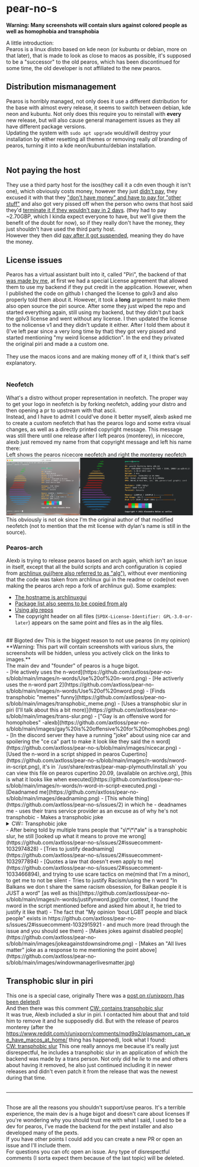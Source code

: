 # pear-no-s
**Warning: Many screenshots will contain slurs against colored people as well as homophobia and transphobia**

A little introduction: <br>
Pearos is a linux distro based on kde neon (or kubuntu or debian, more on that later), that is made to look as close to macos as possible, it's supposed to be a "successor" to the old pearos, which has been discontinued for some time, the old developer is not affiliated to the new pearos.

## Distribution mismanagement
Pearos is horribly managed, not only does it use a different distribution for the base with almost every release, it seems to switch between debian, kde neon and kubuntu. Not only does this require you to reinstall with **every** new release, but will also cause general management issues as they all have different package versions. <br>
Updating the system with `sudo apt upgrade` would/will destroy your installation by either resetting all themes or removing really _all_ branding of pearos, turning it into a kde neon/kubuntu/debian installation. <br>
<br>
## Not paying the host
They use a third party host for the isos(they call it a cdn even though it isn't one), which obviously costs money, however they just [didn't pay](https://github.com/axtloss/pear-no-s/blob/main/images/wontpay.png), they excused it with that they ["don't have money" and have to pay for "other stuff"](https://github.com/axtloss/pear-no-s/blob/main/images/donthavethemoney.png) and also got very pissed off when the person who owns that host said they'd [terminate it if they wouldn't pay in 2 days](https://github.com/axtloss/pear-no-s/blob/main/images/paidotherhost.png). (they had to pay ~2.70GBP, which I kinda expect everyone to have, but we'll give them the benefit of the doubt for now), so if they really don't have the money, they just shouldn't have used the third party host.<br>
However they then did [pay after it got suspended](https://github.com/axtloss/pear-no-s/blob/main/images/paidotherhost.png), meaning they do have the money.
## License issues
Pearos has a virtual assistant built into it, called "Piri", the backend of that [was made by me](https://github.com/axtloss/vAssistant), at first we had a special License agreement that allowed them to use my backend if they put credit in the application. However, when I published the code on github I changed the license to gplv3 and also properly told them about it. However, it took a **long** argument to make them also open source the piri source. After some they just wiped the repo and started everything again, still using my backend, but they didn't put back the gplv3 license and went without any license. I then updated the license to the nolicense v1 and they didn't update it either. After I told them about it (I've left pear since a very long time by that) they got very pissed and started mentioning "my weird license addiction". In the end they privated the original piri and made a a custom one.<br>
<br>
They use the macos icons and are making money off of it, I think that's self explanatory.<br>
<br>
### Neofetch
What's a distro without proper representation in neofetch. The proper way to get your logo in neofetch is by forking neofetch, adding your distro and then opening a pr to upstream with that ascii. <br>
Instead, and I have to admit I could've done it better myself, alexb asked me to create a custom neofetch that has the pearos logo and some extra visual changes, as well as a directly printed copyright message. This message was still there until one release after I left pearos (monterey), in nicecore, alexb just removed my name from that copyright message and left his name there: <br>
Left shows the pearos nicecore neofetch and right the monterey neofetch
![Left shows the pearos nicecore neofetch and right the monterey neofetch](https://github.com/axtloss/pear-no-s/blob/main/images/neofetch.png?raw=true)
This obviously is not ok since I'm the original author of that modified neofetch (not to mention that the mit license with dylan's name is still in the source).
<br>
### Pearos-arch
Alexb is trying to release pearos based on arch again, which isn't an issue in itself, except that all the build scripts and arch configuration is copied from [archlinux gui(here also referred to as "alg")](https://github.com/arch-linux-gui), without ever mentioning that the code was taken from archlinux gui in the readme or code(not even making the pearos arch repo a fork of archlinux gui). Some examples:
- [The hostname is archlinuxgui](https://github.com/axtloss/pear-no-s/blob/main/images/pearos-arch-copied/alg-hostname.jpg)
- [Package list also seems to be copied from alg](https://github.com/axtloss/pear-no-s/blob/main/images/pearos-arch-copied/alg-packages.png)
- [Using alg repos](https://github.com/axtloss/pear-no-s/blob/main/images/pearos-arch-copied/alg-repos.png)
- The copyright header on all files (`SPDX-License-Identifier: GPL-3.0-or-later`) appears on the same point and files as in the alg files.
<br>
## Bigoted dev
This is the biggest reason to not use pearos (in my opinion)<br>
**Warning: This part will contain screenshots with various slurs, the screenshots will be hidden, unless you actively click on the links to images.**<br>
The main dev and "founder" of pearos is a huge bigot.<br>
- [He actively uses the n-word](https://github.com/axtloss/pear-no-s/blob/main/images/n-words/Use%20of%20n-word.png)
- [He activerly uses the n-word part 2](https://github.com/axtloss/pear-no-s/blob/main/images/n-words/Use%20of%20nword.png)
- [Finds transphobic "memes" funny](https://github.com/axtloss/pear-no-s/blob/main/images/transphobic_meme.png)
- [Uses a transphobic slur in piri (I'll talk about this a bit more)](https://github.com/axtloss/pear-no-s/blob/main/images/trans-slur.png)
- ["Gay is an offensive word for homophobes" -alexb](https://github.com/axtloss/pear-no-s/blob/main/images/gay%20is%20offensive%20for%20homophobes.png)
- [In the discord server they have a running "joke" about using nice car and spoilering the "ce ca" part to make it look like they said the n word](https://github.com/axtloss/pear-no-s/blob/main/images/nicecar.png)
- [Used the n-word in a script shipped in pearos Cupertino](https://github.com/axtloss/pear-no-s/blob/main/images/n-words/nword-in-script.png), it's in `/usr/share/extras/pear-map-plymouth/install.sh` you can view this file on pearos cupertino 20.09, (available on archive.org), [this is what it looks like when executed](https://github.com/axtloss/pear-no-s/blob/main/images/n-words/n-word-in-script-executed.png)
- [Deadnamed me](https://github.com/axtloss/pear-no-s/blob/main/images/deadnaming.png)
- [This whole thing](https://github.com/axtloss/pear-no-s/issues/2) in which he
  - deadnames me
  - uses their trans service provider as an excuse as of why he's not transphobic
  - Makes a transphobic joke <details> <summary> CW:: Transphobic joke </summary> "Why did you assume my gender? (that question is with humouristic purposes, I go by hell/boy. Jk again, I go as he/him. For real" </details>
  - After being told by multiple trans people that "s\*\*\*ale" is a transphobic slur, he still [looked up what it means to prove me wrong](https://github.com/axtloss/pear-no-s/issues/2#issuecomment-1032974828)
  - [Tries to justify deadnaming](https://github.com/axtloss/pear-no-s/issues/2#issuecomment-1032977894)
  - [Quotes a law that doesn't even apply to me](https://github.com/axtloss/pear-no-s/issues/2#issuecomment-1033466894), and trying to use scare tactics on me(mind that I'm a minor), to get me to not be silent
  - Tries to justify Racism/using the n word "In Balkans we don t share the same racism obsession, for Balkan people it is JUST a word" [as well as this](https://github.com/axtloss/pear-no-s/blob/main/images/n-words/justifynword.jpg)(for context, I found the nword in the script mentioned before and asked him about it, he tried to justify it like that)
  - The fact that "My opinion 'bout LGBT people and black people" exists in https://github.com/axtloss/pear-no-s/issues/2#issuecomment-1032915921
  - and much more (read through the issue and you should see them)
- [Makes jokes against disabled people](https://github.com/axtloss/pear-no-s/blob/main/images/jokeagainstdownsindrome.png)
- [Makes an "All lives matter" joke as a response to me mentioning the point above](https://github.com/axtloss/pear-no-s/blob/main/images/windowmanagerlivesmatter.jpg)

## Transphobic slur in piri 
This one is a special case, originally There was a [post on r/unixporn (has been deleted)](https://www.reddit.com/r/unixporn/comments/mqd9q2/plasmamom_can_we_have_macos_at_home/) <br>
And then there was this comment [CW: contains transphobic slur](https://www.reddit.com/r/unixporn/comments/mqd9q2/comment/gufyq5b/?utm_source=share&utm_medium=web2x&context=3) <br>
It was true, Alexb included a slur in piri. I contacted him about that and told him to remove it and he supposedly did. But with the release of pearos monterey (after the https://www.reddit.com/r/unixporn/comments/mqd9q2/plasmamom_can_we_have_macos_at_home/ thing has happened), look what I found: <br>
[CW: transphobic slur](https://github.com/axtloss/pear-no-s/blob/main/images/trans-slur.png)
This one really annoys me because it's really just disrespectful, he includes a transphobic slur in an application of which the backend was made by a trans person. Not only did he _lie_ to me and others about having it removed, he also just continued including it in newer releases and didn't even patch it from the release that was the newest during that time. <br>
<br>
___
<br>
Those are all the reasons you shouldn't support/use pearos. It's a terrible experience, the main dev is a huge bigot and doesn't care about licenses
If you're wondering why you should trust me with what I said, I used to be a dev for pearos, I've made the backend for the pext installer and also developed many of the pexts. <br>
If you have other points I could add you can create a new PR or open an issue and I'll include them. <br>
For questions you can ofc open an issue. Any type of disrespectful comments (I sorta expect them because of the last topic) will be deleted. 
